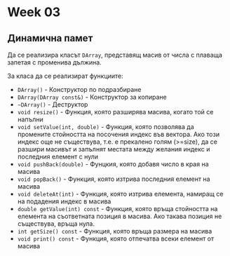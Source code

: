 # Week 03

## Динамична памет

Да се реализира класът `DArray`, представящ масив от числа с плаваща запетая с променива дължина.

За класа да се реализират функциите:
   - `DArray()` - Конструктор по подразбиране
   - `DArray(DArray const&)` - Конструктор за копиране
   - `~DArray()` - Деструктор
   - `void resize()` - Функция, която разширява масива, когато той се напълни
   - `void setValue(int, double)` - Функция, която позволява да промените стойността на посочения индекс във вектора. Ако този индекс още не съществува, т.е. е прекалено голям (>=size), да се разшири масивът и запълнят местата между желания индекс и последния елемент с нули
   - `void pushBack(double)` - Фунцкия, която добавя число в края на масива
   - `void popBack()` - Функция, която изтрива последния елемент на масива
   - `void deleteAt(int)` - Функция, която изтрива елемента, намиращ се на подадения индекс в масива
   - `double getValue(int) const` - Функция, която връща стойността на елемента на съответната позиция в масива. Ако такава позиция не съществува, връща нула.
   - `int getSize() const` - Функция, която връща размера на масива
   - `void print() const` - Функция, която отпечатва всеки елемент от масива